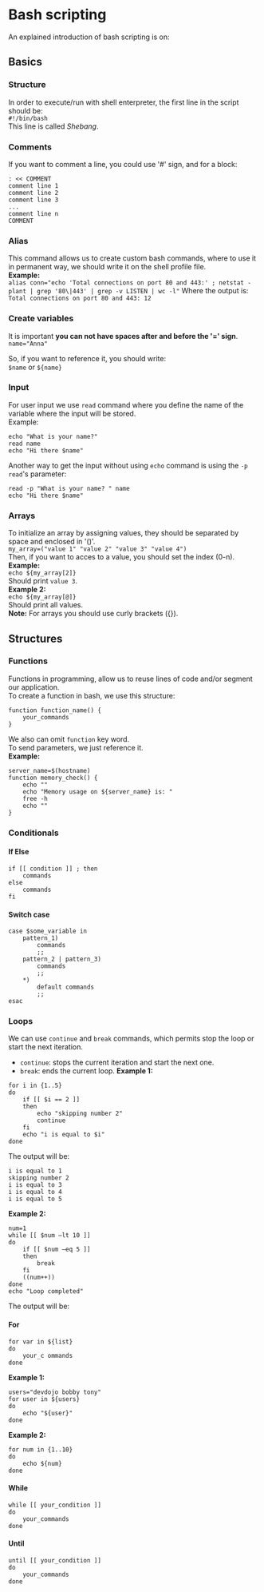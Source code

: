 # Bash scripting
An explained introduction of bash scripting is on: [](https://github.com/bobbyiliev/introduction-to-bash-scripting)  <br />
## Basics
### Structure
In order to execute/run with shell enterpreter, the first line in the script should be:  <br />
````#!/bin/bash````  <br />
This line is called _Shebang_.  <br />
### Comments
If you want to comment a line, you could use '#' sign, and for a block:  <br />
````
: << COMMENT
comment line 1
comment line 2
comment line 3
...
comment line n
COMMENT
````
### Alias
This command allows us to create custom bash commands, where to use it in permanent way, we should write it on the shell profile file.  <br />
**Example:**  <br />
`alias conn="echo 'Total connections on port 80 and 443:' ; netstat -plant | grep '80\|443' | grep -v LISTEN | wc -l"`
Where the output is:  <br />
`Total connections on port 80 and 443: 12`
### Create variables
It is important **you can not have spaces after and before the '=' sign**.
````name="Anna"````  <br />

So, if you want to reference it, you should write:  <br />
````$name```` or ````${name}````  <br />

### Input
For user input we use `read` command where you define the name of the variable where the input will be stored.  <br />
Example:  <br />
````
echo "What is your name?"
read name
echo "Hi there $name"
````
Another way to get the input without using `echo` command is using the `-p` `read`'s parameter:  <br />
````
read -p "What is your name? " name
echo "Hi there $name"
````
### Arrays
To initialize an array by assigning values, they should be separated by space and enclosed in '()'.  <br />
`my_array=("value 1" "value 2" "value 3" "value 4")`  <br />
Then, if you want to acces to a value, you should set the index (0-n).  <br />
**Example:**  <br />
`echo ${my_array[2]}`  <br />
Should print `value 3`.  <br />
**Example 2:**  <br />
`echo ${my_array[@]}`  <br />
Should print all values.  <br />
**Note:** For arrays you should use curly brackets ({}).  <br />

## Structures
### Functions
Functions in programming, allow us to reuse lines of code and/or segment our application.  <br />
To create a function in bash, we use this structure:  <br />
````
function function_name() {
    your_commands
}
````
We also can omit `function` key word.  <br />
To send parameters, we just reference it.  <br />
**Example:**
````
server_name=$(hostname)
function memory_check() {
    echo ""
    echo "Memory usage on ${server_name} is: "
    free -h
    echo ""
}
````
### Conditionals
#### If Else
````
if [[ condition ]] ; then
    commands
else
    commands
fi
````
#### Switch case
````
case $some_variable in
    pattern_1)
        commands
        ;;
    pattern_2 | pattern_3)
        commands
        ;;
    *)
        default commands
        ;;
esac
````
### Loops
We can use `continue` and `break` commands, which permits stop the loop or start the next iteration.
- `continue`: stops the current iteration and start the next one.
- `break`: ends the current loop.
**Example 1:**  <br />
````
for i in {1..5}
do
    if [[ $i == 2 ]]
    then
        echo "skipping number 2"
        continue
    fi
    echo "i is equal to $i"
done
````
The output will be:  <br />
````
i is equal to 1
skipping number 2
i is equal to 3
i is equal to 4
i is equal to 5
````
**Example 2:**
````
num=1
while [[ $num –lt 10 ]]
do
    if [[ $num –eq 5 ]]
    then
        break
    fi
    ((num++))
done
echo "Loop completed"
````
The output will be:  <br />
#### For
````
for var in ${list}
do
    your_c ommands
done
````
**Example 1:**  <br />
````
users="devdojo bobby tony"
for user in ${users}
do
    echo "${user}"
done
````
**Example 2:**  <br />
````
for num in {1..10}
do
    echo ${num}
done
````
#### While
````
while [[ your_condition ]]
do
    your_commands
done
````
#### Until
````
until [[ your_condition ]]
do
    your_commands
done
````

